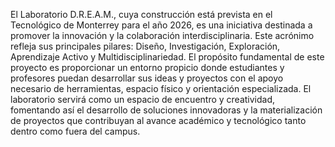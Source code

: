 El Laboratorio D.R.E.A.M., cuya construcción está prevista en el Tecnológico de Monterrey para el año 2026, es una iniciativa destinada a promover la innovación y la colaboración interdisciplinaria. Este acrónimo refleja sus principales pilares: Diseño, Investigación, Exploración, Aprendizaje Activo y Multidisciplinariedad. El propósito fundamental de este proyecto es proporcionar un entorno propicio donde estudiantes y profesores puedan desarrollar sus ideas y proyectos con el apoyo necesario de herramientas, espacio físico y orientación especializada. El laboratorio servirá como un espacio de encuentro y creatividad, fomentando así el desarrollo de soluciones innovadoras y la materialización de proyectos que contribuyan al avance académico y tecnológico tanto dentro como fuera del campus.
